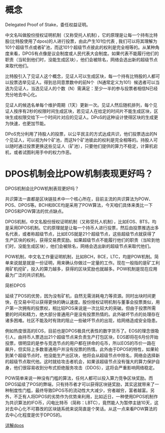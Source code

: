 # 概念

Delegated Proof of Stake，委任权益证明。

中文名叫做股份授权证明机制（又称受托人机制），它的原理是让每一个持有比特股(比特股使用了dpos)的人进行投票，由此产生101位代表 , 我们可以将其理解为101个超级节点或者矿池，而这101个超级节点彼此的权利是完全相等的。从某种角度来看，DPOS有点像是议会制度或人民代表大会制度。如果代表不能履行他们的职责（当轮到他们时，没能生成区块），他们会被除名，网络会选出新的超级节点来取代他们。

比特股引入了见证人这个概念，见证人可以生成区块，每一个持有比特股的人都可以投票选举见证人。得到总同意票数中的前N个（N通常定义为101）候选者可以当选为见证人，当选见证人的个数（N）需满足：至少一半的参与投票者相信N已经充分地去中心化。

见证人的候选名单每个维护周期（1天）更新一次。见证人然后随机排列，每个见证人按序有2秒的权限时间生成区块，若见证人在给定的时间片不能生成区块，区块生成权限交给下一个时间片对应的见证人。DPoS的这种设计使得区块的生成更为快速，也更加节能。

DPoS充分利用了持股人的投票，以公平民主的方式达成共识，他们投票选出的N个见证人，可以视为N个矿池，而这N个矿池彼此的权利是完全相等的。持股人可以随时通过投票更换这些见证人（矿池），只要他们提供的算力不稳定，计算机宕机，或者试图利用手中的权力作恶。

# DPOS机制会比POW机制表现更好吗？

DPOS机制会比POW机制表现更好吗？

共识算法一直都是区块链技术中一个核心所在，目前主流的共识算法为POW、POS、DPOS等。BCH和BCE均是采用了POW算法，今天咱们具体来类比一下DPOS和POW算法的优点缺点。

DPOS机制，中文名股份授权证明机制（又称受托人机制），比如EOS、BTS，均是采用DPOS机制。它的原理就是让每一个持币人进行投票，然后由投票推选出多名代表，或者称超级节点，比如EOS就是21个超级节点，这些超级节点就获得了生产区块的权利，获得交易费奖励。如果超级节点不能履行他们的职责（当轮到他们时，没能生成区块），他们会被除名，网络会选出新的超级节点来取代他们。

POW机制，中文名工作量证明机制，比如BCH，BCE，LTC，均是POW机制。简单来说就是就是一份证明，用来确认你做过一定量的工作。现在一般指的是矿工利用矿机挖矿，投入的算力越多，获得的区块奖励也就越多。POW机制是现在应用最为广泛的共识机制。

简析DPOS

延续了POS的优势，因为没有矿机，自然无需消耗电力等资源。同时出块时间更快，在交易中可以获得更快的确认速度。股份授权证明机制与董事会投票类似，用户第一次拥有的投票权，相比较POS来说是一次比较大的突破。但由于投票所需要的时间和精力，绝大部分普通用户是没有投票热情的。此外破坏节点的处理存在诸多困难。社区不能及时有效的阻止一些破坏节点的出现，给网络造成安全隐患。

例如热度很高的EOS，目前也是DPOS极具代表性的数字货币了。EOS的理念很吸引人，由持币人票选出21个超级节点来负责生产打包区块，EOS即将在6月份开始投票，很明显的是参与竞选节点的用户都在拼命的屯币，所以EOS的币价一路在飙升，但实际上多数普通用户并没有投票的热情。此外由于DPOS的特性，如果轮到某个超级节点时，他没能生产出区块，他将会从超级节点中除名，网络会选择新的超级节点取代他。这时就给攻击者机会，如果该超级节点没有强大的算力保护自身，他们很容易收到分布式拒绝服务攻击（DDOS），这将会严重影响网络稳定。

POW简单来说一种没有门槛的算法，任何人都可以投入算力竞争区块奖励。而DPOS延续了POS的弊端，只有持币者才可以获得区块链奖励，其实这就带来了一种制度性门槛，最终导致DPOS币的流动性大大减少，穷者越穷，富者越富。另外，不乏有人将DPOS的劣势作为优势来利用，比如近日，一种使用DPOS机制作为共识算法的IFO币，闪电比特币（简称：LBTC），竟然能人为暂停主链10天，这对去中心化不可篡改的区块链系统来说简直是个笑话。从这一点来看POW算法的去中心化程度是优于DPOS的。

[详解dpos](https://zhuanlan.zhihu.com/p/34107097)
